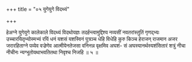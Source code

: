 +++
title = "०५ युगेयुगे विदथ्यं"

+++

हेअग्ने युगेयुगे कालेकाले विदथ्यं विदथोयज्ञः तदर्हन्त्वामुद्दिश्य नव्यसीं नवतरांस्तुतिं गृणद्भ्यः उच्चारयितृभ्योस्मभ्यं रयिं धनं यशसं यशस्विनं पुत्रञ्च धेहि विधेहि कुरु किञ्च हेराजन् राजमान अजर जरारहिताग्ने पव्येव वज्रेणेव आत्मीयेनतेजसा वनिनन्न वृक्षमिव अघशं- सं अघस्यानर्थस्यशंसितारं शत्रुं नीचा नीचीनः न्यग्भूतोयथाभवतितथा निवृश्च निजहि ॥ ५ ॥